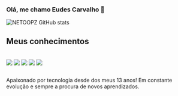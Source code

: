 ### Olá, me chamo Eudes Carvalho 👋

![NETOOPZ GitHub stats](https://github-readme-stats.vercel.app/api?username=netoopz&show_icons=true&theme=radical)



## Meus conhecimentos


<div style="display= inline_block"><br>
  <img align="center" src="https://img.shields.io/badge/HTML-239120?style=for-the-badge&logo=html5&logoColor=white"/>
  <img align="center" src="https://img.shields.io/badge/CSS-239120?&style=for-the-badge&logo=css3&logoColor=white"/>
  <img align="center" src="https://img.shields.io/badge/JavaScript-F7DF1E?style=for-the-badge&logo=javascript&logoColor=black"/>
  <img align="center" src="https://img.shields.io/badge/React-20232A?style=for-the-badge&logo=react&logoColor=61DAFB"/>
  <img align="center" src="https://img.shields.io/badge/Bootstrap-563D7C?style=for-the-badge&logo=bootstrap&logoColor=white"/>
</div><br>

Apaixonado por tecnologia desde dos meus 13 anos! Em constante evolução e sempre a procura de novos aprendizados.
